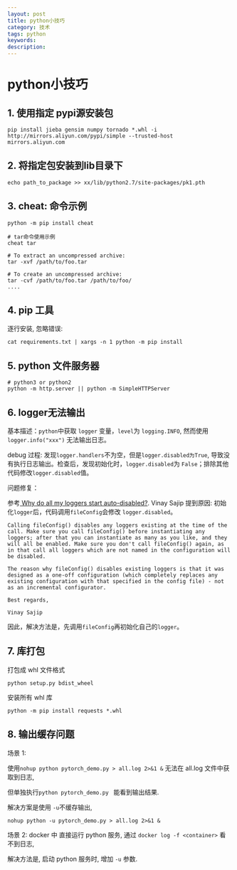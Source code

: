 ```yaml
---
layout: post
title: python小技巧
category: 技术
tags: python
keywords: 
description: 
---
```


# python小技巧

## 1. 使用指定 pypi源安装包
```
pip install jieba gensim numpy tornado *.whl -i http://mirrors.aliyun.com/pypi/simple --trusted-host mirrors.aliyun.com
```

## 2. 将指定包安装到lib目录下
```
echo path_to_package >> xx/lib/python2.7/site-packages/pk1.pth
```

## 3. cheat: 命令示例
```
python -m pip install cheat

# tar命令使用示例
cheat tar

# To extract an uncompressed archive:
tar -xvf /path/to/foo.tar

# To create an uncompressed archive:
tar -cvf /path/to/foo.tar /path/to/foo/
....
```

## 4. pip 工具

逐行安装, 忽略错误:
```
cat requirements.txt | xargs -n 1 python -m pip install
```

## 5. python 文件服务器
```
# python3 or python2
python -m http.server || python -m SimpleHTTPServer
```

## 6. logger无法输出

基本描述：`python`中获取 `logger` 变量，`level`为 `logging.INFO`, 然而使用 `logger.info("xxx")` 无法输出日志。

debug 过程: 发现`logger.handlers`不为空，但是`logger.disabled为True`, 导致没有执行日志输出。检查后，发现初始化时，`logger.disabled`为 `False`；排除其他代码修改`logger.disabled`值。

问题修复：

参考[
Why do all my loggers start auto-disabled?](https://bytes.com/topic/python/answers/832745-why-do-all-my-loggers-start-auto-disabled). Vinay Sajip 提到原因: 初始化`logger`后，代码调用`fileConfig`会修改 `logger.disabled`。

```
Calling fileConfig() disables any loggers existing at the time of the
call. Make sure you call fileConfig() before instantiating any
loggers; after that you can instantiate as many as you like, and they
will all be enabled. Make sure you don't call fileConfig() again, as
in that call all loggers which are not named in the configuration will
be disabled.

The reason why fileConfig() disables existing loggers is that it was
designed as a one-off configuration (which completely replaces any
existing configuration with that specified in the config file) - not
as an incremental configurator.

Best regards,

Vinay Sajip
```
因此，解决方法是，先调用`fileConfig`再初始化自己的`logger`。

## 7. 库打包

打包成 whl 文件格式

```
python setup.py bdist_wheel
```

安装所有 whl 库

```
python -m pip install requests *.whl
```

## 8. 输出缓存问题

场景 1: 

使用`nohup python pytorch_demo.py > all.log 2>&1 &` 无法在 all.log 文件中获取到日志, 

但单独执行`python pytorch_demo.py ` 能看到输出结果.

解决方案是使用 `-u`不缓存输出, 

`nohup python -u pytorch_demo.py > all.log 2>&1 &`

场景 2:
docker 中 直接运行 python 服务, 通过 `docker log -f <container>` 看不到日志,

解决方法是, 启动 python 服务时, 增加 `-u` 参数.
